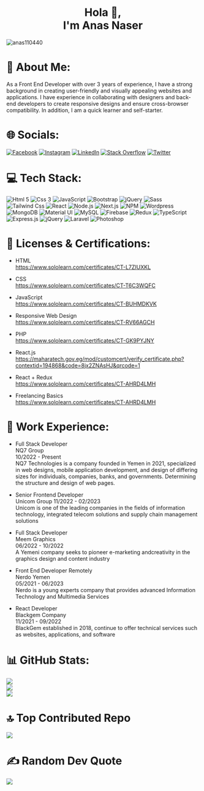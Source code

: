 <h1 align="center">Hola 👋,<br/> I'm Anas Naser</h1>

<p align="left"> <img src="https://komarev.com/ghpvc/?username=anas110440&label=Profile%20views&color=0e75b6&style=flat" alt="anas110440" />

<!-- [![](https://visitcount.itsvg.in/api?id=anas110440&icon=4&color=0)](https://visitcount.itsvg.in) -->
</p>

# 💫 About Me:

As a Front End Developer with over 3 years of experience, I have a strong background in creating user-friendly
and visually appealing websites and applications. I have experience in collaborating with
designers and back-end developers to create responsive designs and ensure cross-browser
compatibility. In addition, I am a quick learner and self-starter.

# 🌐 Socials:

[![Facebook](https://img.shields.io/badge/Facebook-%231877F2.svg?logo=Facebook&logoColor=white)](https://facebook.com/anascodex)
[![Instagram](https://img.shields.io/badge/Instagram-%23E4405F.svg?logo=Instagram&logoColor=white)](https://instagram.com/anascodex)
[![LinkedIn](https://img.shields.io/badge/LinkedIn-%230077B5.svg?logo=linkedin&logoColor=white)](https://linkedin.com/in/anascodex)
[![Stack Overflow](https://img.shields.io/badge/-Stackoverflow-FE7A16?logo=stack-overflow&logoColor=white)](https://stackoverflow.com/users/anascodex)
[![Twitter](https://img.shields.io/badge/Twitter-%231DA1F2.svg?logo=Twitter&logoColor=white)](https://twitter.com/anascodex)

# 💻 Tech Stack:

![Html 5](https://img.shields.io/badge/HTML5-%23e34c26.svg?logo=Html5&logoColor=white)
![Css 3](https://img.shields.io/badge/Css3-%231572B6.svg?logo=Css3&logoColor=white)
![JavaScript](https://img.shields.io/badge/JavaScript-%23F7DF1E.svg?logo=JavaScript&logoColor=black)
![Bootstrap](https://img.shields.io/badge/Bootstrap5-%237952B3.svg?logo=Bootstrap&logoColor=white)
![jQuery](https://img.shields.io/badge/jQuery-%230769AD.svg?logo=jQuery&logoColor=white)
![Sass](https://img.shields.io/badge/Sass-%23CC6699.svg?logo=Sass&logoColor=white)
![Tailwind Css](https://img.shields.io/badge/TailwindCss-%2306b6d4.svg?logo=TailwindCss&logoColor=white)
![React](https://img.shields.io/badge/React.js-%231877F2.svg?logo=React&logoColor=white)
![Node.js](https://img.shields.io/badge/Node.js-%23339933.svg?logo=Node.js&logoColor=white)
![Next.js](https://img.shields.io/badge/Next.js-%23000.svg?logo=Next.js&logoColor=white)
![NPM](https://img.shields.io/badge/NPM-%23CC3534.svg?logo=NPM&logoColor=white)
![Wordpress](https://img.shields.io/badge/Wordpress-%2321759b.svg?logo=Wordpress&logoColor=white)
![MongoDB](https://img.shields.io/badge/MongoDB-%234DB33D.svg?logo=MongoDB&logoColor=white)
![Material UI](https://img.shields.io/badge/Material%20UI-%230081CB.svg?logo=Material-UI&logoColor=white)
![MySQL](https://img.shields.io/badge/MySQL-%234479A1.svg?logo=MySQL&logoColor=white)
![Firebase](https://img.shields.io/badge/Firebase-%23FFCA28.svg?logo=Firebase&logoColor=black)
![Redux](https://img.shields.io/badge/Redux-%23764ABC.svg?logo=Redux&logoColor=white)
![TypeScript](https://img.shields.io/badge/TypeScript-%23007ACC.svg?logo=TypeScript&logoColor=white)
![Express.js](https://img.shields.io/badge/Express.js-%23404d59.svg?logo=Express&logoColor=white)
![jQuery](https://img.shields.io/badge/jQuery-%230769AD.svg?logo=jQuery&logoColor=white)
![Laravel](https://img.shields.io/badge/Laravel-%23FF2D20.svg?logo=Laravel&logoColor=white)
![Photoshop](https://img.shields.io/badge/Photoshop-%231572B6.svg?logo=Adobe%20Photoshop&logoColor=white)

# 📜 Licenses & Certifications:

- HTML <br/>
  https://www.sololearn.com/certificates/CT-L7ZIUXKL

- CSS <br/>
  https://www.sololearn.com/certificates/CT-T6C3WQFC

- JavaScript <br/>
  https://www.sololearn.com/certificates/CT-BUHMDKVK

- Responsive Web Design <br/>
  https://www.sololearn.com/certificates/CT-RV66AGCH

- PHP <br/>
  https://www.sololearn.com/certificates/CT-GK9PYJNY

- React.js <br/>
  https://maharatech.gov.eg/mod/customcert/verify_certificate.php?contextid=194868&code=8jx2ZNAsHJ&qrcode=1

- React + Redux <br/>
  https://www.sololearn.com/certificates/CT-AHRD4LMH

- Freelancing Basics <br/>
  https://www.sololearn.com/certificates/CT-AHRD4LMH

# 💼 Work Experience:

- Full Stack Developer <br/>
  NQ7 Group <br/>
  10/2022 - Present <br/>
  NQ7 Technologies is a company founded in Yemen in 2021, specialized in
  web designs, mobile application development, and design of differing
  sizes for individuals, companies, banks, and governments.
  Determining the structure and design of web pages.<br/>

- Senior Frontend Developer <br/>
  Unicom Group
  11/2022 - 02/2023 <br/>
  Unicom is one of the leading companies in the fields of information
  technology, integrated telecom solutions and supply chain management
  solutions

- Full Stack Developer <br/>
  Meem Graphics <br/>
  06/2022 - 10/2022 <br/>
  A Yemeni company seeks to pioneer e-marketing andcreativity in the
  graphics design and content industry

- Front End Developer Remotely <br/>
  Nerdo Yemen<br/>
  05/2021 - 06/2023<br/>
  Nerdo is a young experts company that provides advanced Information
  Technology and Multimedia Services

- React Developer<br/>
  Blackgem Company<br/>
  11/2021 - 09/2022<br/>
  BlackGem established in 2018, continue to offer technical services such
  as websites, applications, and software

# 📊 GitHub Stats:

![](https://github-readme-stats.vercel.app/api?username=anas110440&theme=blue-green&hide_border=true&include_all_commits=false&count_private=true)<br/>
![](https://github-readme-streak-stats.herokuapp.com/?user=anas110440&theme=blue-green&hide_border=true)<br/>
![](https://github-readme-stats.vercel.app/api/top-langs/?username=anas110440&theme=blue-green&hide_border=true&include_all_commits=false&count_private=true&layout=compact)

# 🔝 Top Contributed Repo

![](https://github-contributor-stats.vercel.app/api?username=anas110440&limit=5&theme=tokyonight&combine_all_yearly_contributions=true)

# ✍️ Random Dev Quote

![](https://quotes-github-readme.vercel.app/api?type=horizontal&theme=merko)
